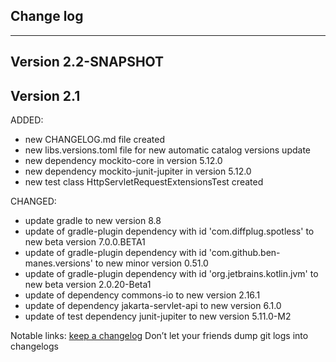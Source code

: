 ## Change log
----------------------

Version 2.2-SNAPSHOT
-------------


Version 2.1
-------------

ADDED:

- new CHANGELOG.md file created
- new libs.versions.toml file for new automatic catalog versions update
- new dependency mockito-core in version 5.12.0
- new dependency mockito-junit-jupiter in version 5.12.0
- new test class HttpServletRequestExtensionsTest created

CHANGED:

- update gradle to new version 8.8
- update of gradle-plugin dependency with id 'com.diffplug.spotless' to new beta version 7.0.0.BETA1
- update of gradle-plugin dependency with id 'com.github.ben-manes.versions' to new minor version 0.51.0
- update of gradle-plugin dependency with id 'org.jetbrains.kotlin.jvm' to new beta version 2.0.20-Beta1
- update of dependency commons-io to new version 2.16.1
- update of dependency jakarta-servlet-api to new version 6.1.0
- update of test dependency junit-jupiter to new version 5.11.0-M2

Notable links:
[keep a changelog](http://keepachangelog.com/en/1.0.0/) Don’t let your friends dump git logs into
changelogs
